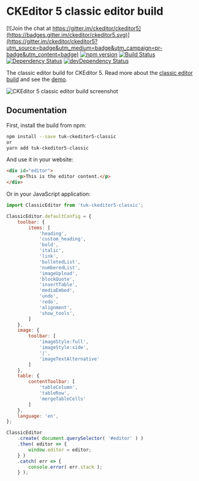CKEditor 5 classic editor build
========================================

[![Join the chat at https://gitter.im/ckeditor/ckeditor5](https://badges.gitter.im/ckeditor/ckeditor5.svg)](https://gitter.im/ckeditor/ckeditor5?utm_source=badge&utm_medium=badge&utm_campaign=pr-badge&utm_content=badge)
[![npm version](https://badge.fury.io/js/%40ckeditor%2Fckeditor5-build-classic.svg)](https://www.npmjs.com/package/@ckeditor/ckeditor5-build-classic)
[![Build Status](https://travis-ci.org/ckeditor/ckeditor5-build-classic.svg?branch=master)](https://travis-ci.org/ckeditor/ckeditor5-build-classic)
<br>
[![Dependency Status](https://david-dm.org/ckeditor/ckeditor5-build-classic/status.svg)](https://david-dm.org/ckeditor/ckeditor5-build-classic)
[![devDependency Status](https://david-dm.org/ckeditor/ckeditor5-build-classic/dev-status.svg)](https://david-dm.org/ckeditor/ckeditor5-build-classic?type=dev)

The classic editor build for CKEditor 5. Read more about the [classic editor build](https://ckeditor.com/docs/ckeditor5/latest/builds/guides/overview.html#classic-editor) and see the [demo](https://ckeditor.com/docs/ckeditor5/latest/examples/builds/classic-editor.html).

![CKEditor 5 classic editor build screenshot](https://c.cksource.com/a/1/img/npm/ckeditor5-build-classic.png)

## Documentation

First, install the build from npm:

```bash
npm install --save tuk-ckeditor5-classic
or
yarn add tuk-ckeditor5-classic
```

And use it in your website:

```html
<div id="editor">
	<p>This is the editor content.</p>
</div>
```

Or in your JavaScript application:

```js
import ClassicEditor from 'tuk-ckeditor5-classic';

ClassicEditor.defaultConfig = {
	toolbar: {
        items: [
            'heading',
            'custom_heading',
            'bold',
            'italic',
            'link',
            'bulletedList',
            'numberedList',
            'imageUpload',
            'blockQuote',
            'insertTable',
            'mediaEmbed',
            'undo',
            'redo',
            'alignment',
            'show_tools',
        ]
    },
    image: {
        toolbar: [
            'imageStyle:full',
            'imageStyle:side',
            '|',
            'imageTextAlternative'
        ]
    },
    table: {
        contentToolbar: [
            'tableColumn',
            'tableRow',
            'mergeTableCells'
        ]
    },
    language: 'en',
};

ClassicEditor
	.create( document.querySelector( '#editor' ) )
	.then( editor => {
		window.editor = editor;
	} )
	.catch( err => {
		console.error( err.stack );
	} );
```
